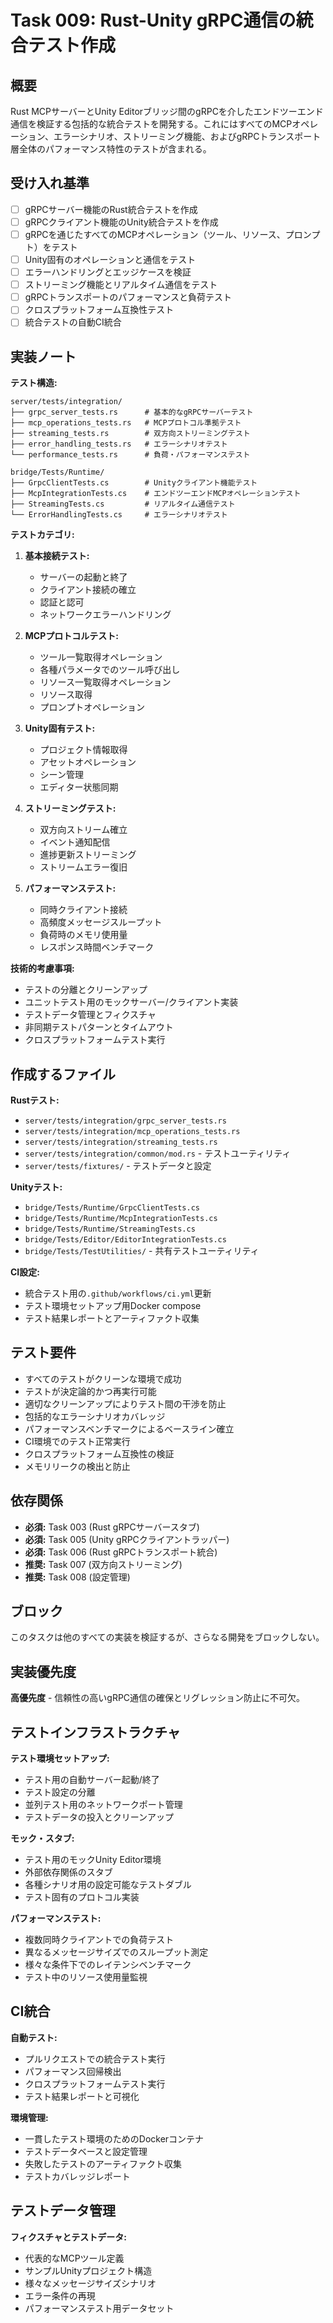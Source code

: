 # Task 009: Rust-Unity gRPC通信の統合テスト作成

## 概要

Rust MCPサーバーとUnity Editorブリッジ間のgRPCを介したエンドツーエンド通信を検証する包括的な統合テストを開発する。これにはすべてのMCPオペレーション、エラーシナリオ、ストリーミング機能、およびgRPCトランスポート層全体のパフォーマンス特性のテストが含まれる。

## 受け入れ基準

- [ ] gRPCサーバー機能のRust統合テストを作成
- [ ] gRPCクライアント機能のUnity統合テストを作成
- [ ] gRPCを通じたすべてのMCPオペレーション（ツール、リソース、プロンプト）をテスト
- [ ] Unity固有のオペレーションと通信をテスト
- [ ] エラーハンドリングとエッジケースを検証
- [ ] ストリーミング機能とリアルタイム通信をテスト
- [ ] gRPCトランスポートのパフォーマンスと負荷テスト
- [ ] クロスプラットフォーム互換性テスト
- [ ] 統合テストの自動CI統合

## 実装ノート

**テスト構造:**
```
server/tests/integration/
├── grpc_server_tests.rs      # 基本的なgRPCサーバーテスト
├── mcp_operations_tests.rs   # MCPプロトコル準拠テスト
├── streaming_tests.rs        # 双方向ストリーミングテスト
├── error_handling_tests.rs   # エラーシナリオテスト
└── performance_tests.rs      # 負荷・パフォーマンステスト

bridge/Tests/Runtime/
├── GrpcClientTests.cs        # Unityクライアント機能テスト
├── McpIntegrationTests.cs    # エンドツーエンドMCPオペレーションテスト
├── StreamingTests.cs         # リアルタイム通信テスト
└── ErrorHandlingTests.cs     # エラーシナリオテスト
```

**テストカテゴリ:**

1. **基本接続テスト:**
   - サーバーの起動と終了
   - クライアント接続の確立
   - 認証と認可
   - ネットワークエラーハンドリング

2. **MCPプロトコルテスト:**
   - ツール一覧取得オペレーション
   - 各種パラメータでのツール呼び出し
   - リソース一覧取得オペレーション
   - リソース取得
   - プロンプトオペレーション

3. **Unity固有テスト:**
   - プロジェクト情報取得
   - アセットオペレーション
   - シーン管理
   - エディター状態同期

4. **ストリーミングテスト:**
   - 双方向ストリーム確立
   - イベント通知配信
   - 進捗更新ストリーミング
   - ストリームエラー復旧

5. **パフォーマンステスト:**
   - 同時クライアント接続
   - 高頻度メッセージスループット
   - 負荷時のメモリ使用量
   - レスポンス時間ベンチマーク

**技術的考慮事項:**
- テストの分離とクリーンアップ
- ユニットテスト用のモックサーバー/クライアント実装
- テストデータ管理とフィクスチャ
- 非同期テストパターンとタイムアウト
- クロスプラットフォームテスト実行

## 作成するファイル

**Rustテスト:**
- `server/tests/integration/grpc_server_tests.rs`
- `server/tests/integration/mcp_operations_tests.rs`
- `server/tests/integration/streaming_tests.rs`
- `server/tests/integration/common/mod.rs` - テストユーティリティ
- `server/tests/fixtures/` - テストデータと設定

**Unityテスト:**
- `bridge/Tests/Runtime/GrpcClientTests.cs`
- `bridge/Tests/Runtime/McpIntegrationTests.cs`
- `bridge/Tests/Runtime/StreamingTests.cs`
- `bridge/Tests/Editor/EditorIntegrationTests.cs`
- `bridge/Tests/TestUtilities/` - 共有テストユーティリティ

**CI設定:**
- 統合テスト用の`.github/workflows/ci.yml`更新
- テスト環境セットアップ用Docker compose
- テスト結果レポートとアーティファクト収集

## テスト要件

- すべてのテストがクリーンな環境で成功
- テストが決定論的かつ再実行可能
- 適切なクリーンアップによりテスト間の干渉を防止
- 包括的なエラーシナリオカバレッジ
- パフォーマンスベンチマークによるベースライン確立
- CI環境でのテスト正常実行
- クロスプラットフォーム互換性の検証
- メモリリークの検出と防止

## 依存関係

- **必須:** Task 003 (Rust gRPCサーバースタブ)
- **必須:** Task 005 (Unity gRPCクライアントラッパー)
- **必須:** Task 006 (Rust gRPCトランスポート統合)
- **推奨:** Task 007 (双方向ストリーミング)
- **推奨:** Task 008 (設定管理)

## ブロック

このタスクは他のすべての実装を検証するが、さらなる開発をブロックしない。

## 実装優先度

**高優先度** - 信頼性の高いgRPC通信の確保とリグレッション防止に不可欠。

## テストインフラストラクチャ

**テスト環境セットアップ:**
- テスト用の自動サーバー起動/終了
- テスト設定の分離
- 並列テスト用のネットワークポート管理
- テストデータの投入とクリーンアップ

**モック・スタブ:**
- テスト用のモックUnity Editor環境
- 外部依存関係のスタブ
- 各種シナリオ用の設定可能なテストダブル
- テスト固有のプロトコル実装

**パフォーマンステスト:**
- 複数同時クライアントでの負荷テスト
- 異なるメッセージサイズでのスループット測定
- 様々な条件下でのレイテンシベンチマーク
- テスト中のリソース使用量監視

## CI統合

**自動テスト:**
- プルリクエストでの統合テスト実行
- パフォーマンス回帰検出
- クロスプラットフォームテスト実行
- テスト結果レポートと可視化

**環境管理:**
- 一貫したテスト環境のためのDockerコンテナ
- テストデータベースと設定管理
- 失敗したテストのアーティファクト収集
- テストカバレッジレポート

## テストデータ管理

**フィクスチャとテストデータ:**
- 代表的なMCPツール定義
- サンプルUnityプロジェクト構造
- 様々なメッセージサイズシナリオ
- エラー条件の再現
- パフォーマンステスト用データセット